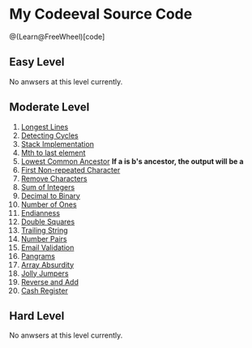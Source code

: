 # My Codeeval Source Code

@(Learn@FreeWheel)[code]

## Easy Level

No anwsers at this level currently.

##  Moderate Level

1. [Longest Lines](https://github.com/MrHuxu/codeeval/blob/master/moderate/01_longest_lines.js)
2. [Detecting Cycles](https://github.com/MrHuxu/codeeval/blob/master/moderate/02_detecting_cycles.js)
3. [Stack Implementation](https://github.com/MrHuxu/codeeval/blob/master/moderate/03_stack_implementation.js)
4. [Mth to last element](https://github.com/MrHuxu/codeeval/blob/master/moderate/04_mth_to_last_element.js)
5. [Lowest Common Ancestor](https://github.com/MrHuxu/codeeval/blob/master/moderate/05_lowest_common_ancestor.js) **If a is b's ancestor, the output will be a**
6. [First Non-repeated Character](https://github.com/MrHuxu/codeeval/blob/master/moderate/06_first_non_repeated_character.js)
7. [Remove Characters](https://github.com/MrHuxu/codeeval/blob/master/moderate/07_remove_characters.js)
8. [Sum of Integers](https://github.com/MrHuxu/codeeval/blob/master/moderate/08_sum_of_integers.js)
9. [Decimal to Binary](https://github.com/MrHuxu/codeeval/blob/master/moderate/09_decimal_to_binary.js)
10. [Number of Ones](https://github.com/MrHuxu/codeeval/blob/master/moderate/10_number_of_ones.js)
11. [Endianness](https://github.com/MrHuxu/codeeval/blob/master/moderate/11_endianness.js)
12. [Double Squares](https://github.com/MrHuxu/codeeval/blob/master/moderate/12_double_squares.js)
13. [Trailing String](https://github.com/MrHuxu/codeeval/blob/master/moderate/13_trailing_string.js)
14. [Number Pairs](https://github.com/MrHuxu/codeeval/blob/master/moderate/14_number_pairs.js)
15. [Email Validation](https://github.com/MrHuxu/codeeval/blob/master/moderate/15_email_validation.js)
16. [Pangrams](https://github.com/MrHuxu/codeeval/blob/master/moderate/16_pangrams.js)
17. [Array Absurdity](https://github.com/MrHuxu/codeeval/blob/master/moderate/17_array_absurdity.js)
18. [Jolly Jumpers](https://github.com/MrHuxu/codeeval/blob/master/moderate/18_jolly_jumpers.js)
19. [Reverse and Add](https://github.com/MrHuxu/codeeval/blob/master/moderate/19_reverse_and_add.js)
20. [Cash Register](https://github.com/MrHuxu/codeeval/blob/master/moderate/20_cash_register.js)

## Hard Level

No anwsers at this level currently.
